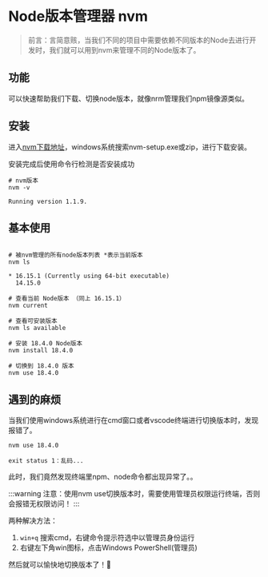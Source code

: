 # Node版本管理器 nvm

> 前言：言简意赅，当我们不同的项目中需要依赖不同版本的Node去进行开发时，我们就可以用到nvm来管理不同的Node版本了。

## 功能

可以快速帮助我们下载、切换node版本，就像nrm管理我们npm镜像源类似。

## 安装

进入[nvm下载地址](https://github.com/coreybutler/nvm-windows/releases)，windows系统搜索nvm-setup.exe或zip，进行下载安装。

安装完成后使用命令行检测是否安装成功

```shell
# nvm版本
nvm -v

Running version 1.1.9.
```

## 基本使用

```shell

# 被nvm管理的所有node版本列表 *表示当前版本
nvm ls

* 16.15.1 (Currently using 64-bit executable)
  14.15.0

# 查看当前 Node版本 （同上 16.15.1）
nvm current

# 查看可安装版本
nvm ls available

# 安装 18.4.0 Node版本
nvm install 18.4.0

# 切换到 18.4.0 版本
nvm use 18.4.0
```

## 遇到的麻烦

当我们使用windows系统进行在cmd窗口或者vscode终端进行切换版本时，发现报错了。

```shell
nvm use 18.4.0

exit status 1：乱码...
```

此时，我们竟然发现终端里npm、node命令都出现异常了。。

:::warning
注意：使用nvm use切换版本时，需要使用管理员权限运行终端，否则会报错无权限访问！
:::

两种解决方法：

1. `win+q` 搜索cmd，右键命令提示符选中以管理员身份运行
2. 右键左下角win图标，点击Windows PowerShell(管理员)

然后就可以愉快地切换版本了！💯